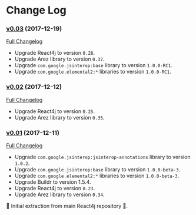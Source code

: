 # Change Log

### [v0.03](https://github.com/react4j/react4j-todomvc/tree/v0.03) (2017-12-19)
[Full Changelog](https://github.com/react4j/react4j-todomvc/compare/v0.02...v0.03)

* Upgrade React4j to version `0.28`.
* Upgrade Arez library to version `0.37`.
* Upgrade `com.google.jsinterop:base` library to version `1.0.0-RC1`.
* Upgrade `com.google.elemental2:*` libraries to version `1.0.0-RC1`.

### [v0.02](https://github.com/react4j/react4j-todomvc/tree/v0.02) (2017-12-12)
[Full Changelog](https://github.com/react4j/react4j-todomvc/compare/v0.01...v0.02)

* Upgrade React4j to version `0.25`.
* Upgrade Arez library to version `0.35`.

### [v0.01](https://github.com/react4j/react4j-todomvc/tree/v0.01) (2017-12-11)
[Full Changelog](https://github.com/react4j/react4j-todomvc/compare/8456d4533be6b79c4a5b5b1540c9ce6d8a2c7b5d...v0.01)

* Upgrade `com.google.jsinterop:jsinterop-annotations` library to version `1.0.2`.
* Upgrade `com.google.jsinterop:base` library to version `1.0.0-beta-3`.
* Upgrade `com.google.elemental2:*` libraries to version `1.0.0-beta-3`.
* Upgrade Buildr to version 1.5.4.
* Upgrade React4j to version `0.23`.
* Upgrade Arez library to version `0.34`.

 ‎🎉	Initial extraction from main React4j repository ‎🎉.
